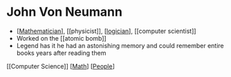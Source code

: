 # John Von Neumann

- [[Mathematician]], [[physicist]], [[logician]], [[computer scientist]]
- Worked on the [[atomic bomb]]
- Legend has it he had an astonishing memory and could remember entire books years after reading them

[[Computer Science]] [[Math]] [[People]]

[//begin]: # "Autogenerated link references for markdown compatibility"
[mathematician]: mathematician "Mathematician"
[logician]: logician "Logician"
[computer-scientist]: computer-scientist "Computer Scientist"
[computer-science]: computer-science "Computer Science"
[math]: math "Math"
[people]: people "People"
[//end]: # "Autogenerated link references"